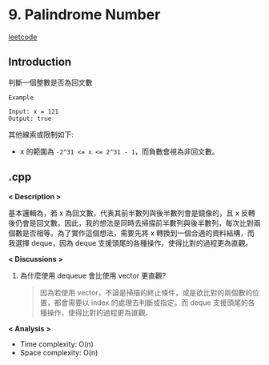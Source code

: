 # 9. Palindrome Number
[leetcode](https://leetcode.com/problems/palindrome-number/description/?envType=company&envId=google&favoriteSlug=google-thirty-days)
## Introduction
判斷一個整數是否為回文數

```
Example

Input: x = 121
Output: true
```

其他線索或限制如下:
- x 的範圍為 `-2^31 <= x <= 2^31 - 1`，而負數會視為非回文數。
## .cpp
**< Description >**

基本邏輯為，若 x 為回文數，代表其前半數列與後半數列會是鏡像的，且 x 反轉後仍會是回文數。因此，我的想法是同時去掃描前半數列與後半數列，每次比對兩個數是否相等。為了實作這個想法，需要先將 x 轉換到一個合適的資料結構，而我選擇 deque，因為 deque 支援頭尾的各種操作，使得比對的過程更為直觀。

**< Discussions >**
1. 為什麼使用 dequeue 會比使用 vector 更直觀?
    > 因為若使用 vector，不論是掃描的終止條件，或是欲比對的兩個數的位置，都會需要以 index 的處理去判斷或指定。而 deque 支援頭尾的各種操作，使得比對的過程更為直觀。

**< Analysis >**
- Time complexity: O(n)
- Space complexity: O(n)
